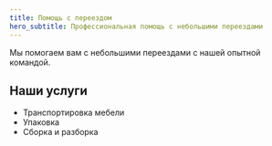 ```yaml
---
title: Помощь с переездом
hero_subtitle: Профессиональная помощь с небольшими переездами
---
```


Мы помогаем вам с небольшими переездами с нашей опытной командой.

## Наши услуги

- Транспортировка мебели
- Упаковка
- Сборка и разборка
